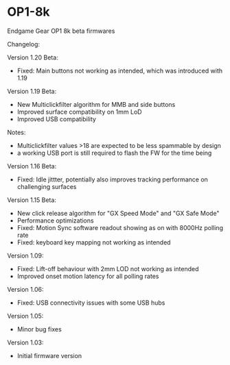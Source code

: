 # OP1-8k
Endgame Gear OP1 8k beta firmwares


Changelog:

Version 1.20 Beta:
- Fixed: Main buttons not working as intended, which was introduced with 1.19

Version 1.19 Beta:
- New Multiclickfilter algorithm for MMB and side buttons
- Improved surface compatibility on 1mm LoD
- Improved USB compatibility

Notes:
- Multiclickfilter values >18 are expected to be less spammable by design
- a working USB port is still required to flash the FW for the time being

Version 1.16 Beta:
- Fixed: Idle jittter, potentially also improves tracking performance on challenging surfaces

Version 1.15 Beta:
- New click release algorithm for "GX Speed Mode" and "GX Safe Mode"
- Performance optimizations
- Fixed: Motion Sync software readout showing as on with 8000Hz polling rate
- Fixed: keyboard key mapping not working as intended

Version 1.09:
- Fixed: Lift-off behaviour with 2mm LOD not working as intended
- Improved onset motion latency for all polling rates

Version 1.06:
- Fixed: USB connectivity issues with some USB hubs

Version 1.05:
- Minor bug fixes

Version 1.03:
- Initial firmware version
